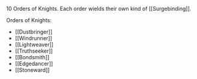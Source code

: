 10 Orders of Knights. Each order wields their own kind of [[Surgebinding]].


Orders of Knights:
- [[Dustbringer]]
- [[Windrunner]]
- [[Lightweaver]]
- [[Truthseeker]]
- [[Bondsmith]]
- [[Edgedancer]]
- [[Stoneward]]